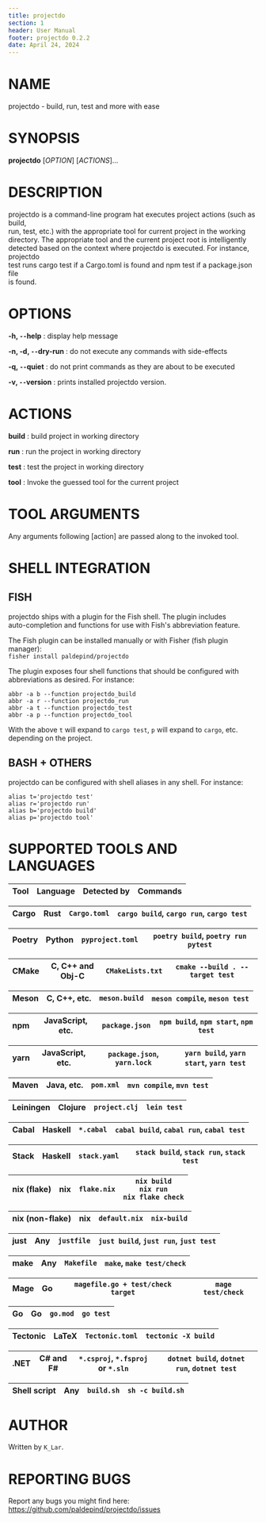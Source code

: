 ```yaml
---
title: projectdo
section: 1
header: User Manual
footer: projectdo 0.2.2
date: April 24, 2024
---
```


# NAME

projectdo - build, run, test and more with ease

# SYNOPSIS

**projectdo** [*OPTION*] [*ACTIONS*]...

# DESCRIPTION

projectdo is a command-line program hat executes project actions (such as build,  
run, test, etc.) with the appropriate tool for current project in the working  
directory. The appropriate tool and the current project root is intelligently  
detected based on the context where projectdo is executed. For instance, projectdo  
test runs cargo test if a Cargo.toml is found and npm test if a package.json file  
is found.

# OPTIONS

**-h, `--`help**
: display help message

**-n, -d, `--`dry-run**
: do not execute any commands with side-effects

**-q, `--`quiet**
: do not print commands as they are about to be executed

**-v, `--`version**
: prints installed projectdo version.

# ACTIONS

**build**
: build project in working directory

**run**
: run the project in working directory

**test**
: test the project in working directory

**tool**
: Invoke the guessed tool for the current project

# TOOL ARGUMENTS

Any arguments following [action] are passed along to the invoked tool.

# SHELL INTEGRATION

## FISH

projectdo ships with a plugin for the Fish shell. The plugin includes  
auto-completion and functions for use with Fish's abbreviation feature.

The Fish plugin can be installed manually or with Fisher (fish plugin manager):  
`fisher install paldepind/projectdo`

The plugin exposes four shell functions that should be configured with  
abbreviations as desired. For instance:  

```
abbr -a b --function projectdo_build
abbr -a r --function projectdo_run
abbr -a t --function projectdo_test
abbr -a p --function projectdo_tool
```

With the above `t` will expand to `cargo test`, `p` will expand to `cargo`, etc.  
depending on the project.

## BASH + OTHERS

projectdo can be configured with shell aliases in any shell. For instance:  

```
alias t='projectdo test'
alias r='projectdo run'
alias b='projectdo build'
alias p='projectdo tool'
```

# SUPPORTED TOOLS AND LANGUAGES

| Tool            | Language         | Detected by                       | Commands                                            |
|-----------------|------------------|-----------------------------------|-----------------------------------------------------|

| Cargo           | Rust             | `Cargo.toml`                      | `cargo build`, `cargo run`, `cargo test`            |
|-----------------|------------------|-----------------------------------|-----------------------------------------------------|

| Poetry          | Python           | `pyproject.toml`                  | `poetry build`, `poetry run pytest`                 |
|-----------------|------------------|-----------------------------------|-----------------------------------------------------|

| CMake           | C, C++ and Obj-C | `CMakeLists.txt`                  | `cmake --build . --target test`                     |
|-----------------|------------------|-----------------------------------|-----------------------------------------------------|

| Meson           | C, C++, etc.     | `meson.build`                     | `meson compile`, `meson test`                       |
|-----------------|------------------|-----------------------------------|-----------------------------------------------------|

| npm             | JavaScript, etc. | `package.json`                    | `npm build`, `npm start`, `npm test`                |
|-----------------|------------------|-----------------------------------|-----------------------------------------------------|

| yarn            | JavaScript, etc. | `package.json`, `yarn.lock`       | `yarn build`, `yarn start`, `yarn test`             |
|-----------------|------------------|-----------------------------------|-----------------------------------------------------|

| Maven           | Java, etc.       | `pom.xml`                         | `mvn compile`, `mvn test`                           |
|-----------------|------------------|-----------------------------------|-----------------------------------------------------|

| Leiningen       | Clojure          | `project.clj`                     | `lein test`                                         |
|-----------------|------------------|-----------------------------------|-----------------------------------------------------|

| Cabal           | Haskell          | `*.cabal`                         | `cabal build`, `cabal run`, `cabal test`            |
|-----------------|------------------|-----------------------------------|-----------------------------------------------------|

| Stack           | Haskell          | `stack.yaml`                      | `stack build`, `stack run`, `stack test`            |
|-----------------|------------------|-----------------------------------|-----------------------------------------------------|

| nix (flake)     | nix              | `flake.nix`                       | `nix build` <br/> `nix run` <br/> `nix flake check` |
|-----------------|------------------|-----------------------------------|-----------------------------------------------------|

| nix (non-flake) | nix              | `default.nix`                     | `nix-build`                                         |
|-----------------|------------------|-----------------------------------|-----------------------------------------------------|

| just            | Any              | `justfile`                        | `just build`, `just run`, `just test`               |
|-----------------|------------------|-----------------------------------|-----------------------------------------------------|

| make            | Any              | `Makefile`                        | `make`, `make test/check`                           |
|-----------------|------------------|-----------------------------------|-----------------------------------------------------|

| Mage            | Go               | `magefile.go + test/check target` | `mage test/check`                                   |
|-----------------|------------------|-----------------------------------|-----------------------------------------------------|

| Go              | Go               | `go.mod`                          | `go test`                                           |
|-----------------|------------------|-----------------------------------|-----------------------------------------------------|

| Tectonic        | LaTeX            | `Tectonic.toml`                   | `tectonic -X build`                                 |
|-----------------|------------------|-----------------------------------|-----------------------------------------------------|

| .NET            | C# and F#        | `*.csproj`, `*.fsproj` or `*.sln` | `dotnet build`, `dotnet run`, `dotnet test`         |
|-----------------|------------------|-----------------------------------|-----------------------------------------------------|

| Shell script    | Any              | `build.sh`                        | `sh -c build.sh`                                    |
|-----------------|------------------|-----------------------------------|-----------------------------------------------------|

# AUTHOR

Written by `K_Lar`.

# REPORTING BUGS

Report any bugs you might find here: <https://github.com/paldepind/projectdo/issues>
